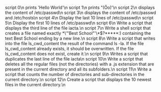 script 0\n
 prints 'Hello World'\n
script 1\n
 prints "(Ôo)'\n
script 2\n
 displays the content of /etc/passwd\n
script 3\n
 displays the content of /etc/passwd and /etc/hosts\n
script 4\n
 Display the last 10 lines of /etc/passwd\n
script 5\n
 Display the first 10 lines of /etc/passwd\n
script 6\n
 Write a script that displays the third line of the file iacta.\n
script 7\n
 Write a shell script that creates a file named exactly \*\\'"Best School"\'\\*$\?\*\*\*\*\*:) containing the text Best School ending by a new line.\n
script 8\n
 Write a script that writes into the file ls_cwd_content the result of the command ls -la. If the file ls_cwd_content already exists, it should be overwritten. If the file ls_cwd_content does not exist, create it.\n
script 9\n
 Writes a script that duplicates the last line of the file iacta\n
script 10\n
 Write a script that deletes all the regular files (not the directories) with a .js extension that are present in the current directory and all its subfolders.\n
script 11\n
 Write a script that counts the number of directories and sub-directories in the current directory.\n
script 12\n
 Create a script that displays the 10 newest files in the current directory.\n
